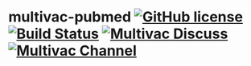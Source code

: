 # multivac-pubmed [![GitHub license](https://img.shields.io/badge/license-Apache_2.0-blue.svg)](https://github.com/multivacplatform/multivac-pubmed/blob/master/LICENSE) [![Build Status](https://travis-ci.org/multivacplatform/multivac-pubmed.svg?branch=master)](https://travis-ci.org/multivacplatform/multivac-pubmed) [![Multivac Discuss](https://img.shields.io/badge/multivac-discuss-ff69b4.svg)](https://discourse.iscpif.fr/c/multivac) [![Multivac Channel](https://img.shields.io/badge/multivac-chat-ff69b4.svg)](https://chat.iscpif.fr/channel/multivac)